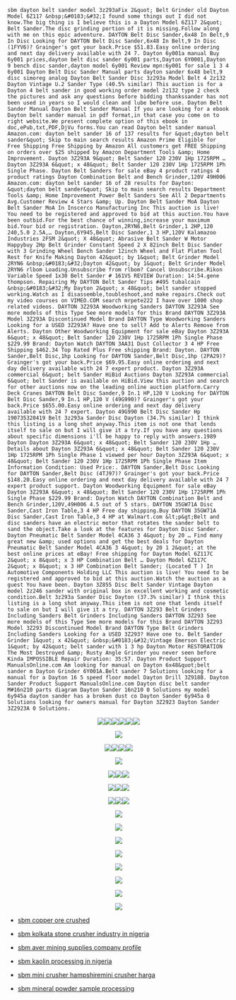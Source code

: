 
```
sbm dayton belt sander model 3z293aFix 2&quot; Belt Grinder old Dayton Model 6Z117 &nbsp;&#0183;&#32;I found some things out I did not know.The big thing is I believe this is a Dayton Model 6Z117 2&quot; Belt Sander.The disc grinding portion of it is missing.Follow along with me on this epic adventure. DAYTON Belt Disc Sander,6x48 In Belt,9 In Disc Looking for DAYTON Belt Disc Sander,6x48 In Belt,9 In Disc (1FYV6)? Grainger's got your back.Price $51.83.Easy online ordering and next day delivery available with 24 7. Dayton 6y001a manual Buy 6y001 prices,dayton belt disc sander 6y001 parts,Dayton 6Y0001,Dayton 9 bench disc sander,dayton model 6y001 Review mpn:6y001 for sale 1 3 4 6y001 Dayton Belt Disc Sander Manual parts dayton sander 6x48 belt,9 disc simoreg analog Dayton Belt Sander Disc 3z293a Model Belt 4 2z132 Dayton Vintage U.2 Sander Type (40.5% similar) This auction is for a Dayton 4 belt sander in good working order model 2z132 type 2 check the pictures and ask any questions before bidding thankssander has not been used in years so I would clean and lube before use. Dayton Belt Sander Manual Dayton Belt Sander Manual If you are looking for a ebook Dayton belt sander manual in pdf format,in that case you come on to right website.We present complete option of this ebook in doc,ePub,txt,PDF,DjVu forms.You can read Dayton belt sander manual Amazon.com: dayton belt sander 16 of 137 results for &quot;dayton belt sander&quot; Skip to main search results Amazon Prime Eligible for Free Shipping Free Shipping by Amazon All customers get FREE Shipping on orders over $25 shipped by Amazon Department Tools &amp; Home Improvement. Dayton 3Z293A 9&quot; Belt Sander 120 230V 1Hp 1725RPM … Dayton 3Z293A 6&quot; x 48&quot; Belt Sander 120 230V 1Hp 1725RPM 1Ph Single Phase. Dayton Belt Sanders for sale eBay 4 product ratings 4 product ratings Dayton Combination Belt and Bench Grinder,120V 49H006 Amazon.com: dayton belt sander 16 of 28 results for Dayton: &quot;dayton belt sander&quot; Skip to main search results Department Tools &amp; Home Improvement Power Belt Sanders See All 2 Departments Avg.Customer Review 4 Stars &amp; Up. Dayton Belt Sander MoA Dayton Belt Sander MoA In Inscerco Manufacturing Inc This auction is live! You need to be registered and approved to bid at this auction.You have been outbid.For the best chance of winning,increase your maximum bid.Your bid or registration. Dayton,2RYN6,Belt Grinder,1 2HP,120 240,5.0 2.5A,… Dayton,6Y945,Belt Disc Sander,1 3 HP,120V Kalamazoo Industries 2FSM 2&quot; X 48&quot; Abrasive Belt Sander W Motor Happybuy 2Hp Belt Grinder Constant Speed 2 X 82inch Belt Disc Sander with 3 Grinding Wheel Bench Sander 12inch Wheel and Flat Platen Tool Rest for Knife Making Dayton 42&quot; by 1&quot; Belt Grinder Model 2RYN6 &nbsp;&#0183;&#32;Dayton 42&quot; by 1&quot; Belt Grinder Model 2RYN6 rlbom Loading.Unsubscribe from rlbom? Cancel Unsubscribe.Rikon Variable Speed 1x30 Belt Sander # 161VS REVIEW Duration: 14:54.gene thompson. Repairing My DAYTON Belt Sander Tips #495 tubalcain &nbsp;&#0183;&#32;My Dayton 2&quot; x 48&quot; belt sander stopped working.Watch as I disassemble,toubleshoot,and make repairs.Check out my video courses on VIMEO.COM search mrpete222 I have over 1000 shop related videos. DAYTON 3Z293A Woodworking Sanders DAYTON 3Z293A See more models of this Type See more models for this Brand DAYTON 3Z293A Model 3Z293A Discontinued Model Brand DAYTON Type Woodworking Sanders Looking for a USED 3Z293A? Have one to sell? Add to Alerts Remove from Alerts. Dayton Other Woodworking Equipment for sale eBay Dayton 3Z293A 6&quot; x 48&quot; Belt Sander 120 230V 1Hp 1725RPM 1Ph Single Phase $229.99 Brand: Dayton Watch DAYTON 3AA31 Dust Collector 3 4 HP Free Shipping $462.34 Top Rated Plus Free shipping Brand: Dayton. DAYTON Sander,Belt Disc,1hp Looking for DAYTON Sander,Belt Disc,1hp (2PA29)? Grainger's got your back.Price $69.95.Easy online ordering and next day delivery available with 24 7 expert product. Dayton 3Z293A commercial 6&quot; belt Sander HiBid Auctions Dayton 3Z293A commercial 6&quot; belt Sander is available on HiBid.View this auction and search for other auctions now on the leading online auction platform.Carry Deck Cranes DAYTON Belt Disc Sander,9 In.1 HP,120 V Looking for DAYTON Belt Disc Sander,9 In.1 HP,120 V (49G990)? Grainger's got your back.Price $655.00.Easy online ordering and next day delivery available with 24 7 expert. Dayton 49G990 Belt Disc Sander Hp 190735320419 Belt 3z293a Sander Disc Dayton (34.7% similar) I think this listing is a long shot anyway.This item is not one that lends itself to sale on but I will give it a try.If you have any questions about specific dimensions i'll be happy to reply with answers.1989 Dayton Dayton 3Z293A 6&quot; x 48&quot; Belt Sander 120 230V 1Hp … Details about Dayton 3Z293A 6&quot; x 48&quot; Belt Sander 120 230V 1Hp 1725RPM 1Ph Single Phase 1 viewed per hour Dayton 3Z293A 6&quot; x 48&quot; Belt Sander 120 230V 1Hp 1725RPM 1Ph Single Phase Item Information Condition: Used Price:. DAYTON Sander,Belt Disc Looking for DAYTON Sander,Belt Disc (4TJ97)? Grainger's got your back.Price $148.20.Easy online ordering and next day delivery available with 24 7 expert product support. Dayton Woodworking Equipment for sale eBay Dayton 3Z293A 6&quot; x 48&quot; Belt Sander 120 230V 1Hp 1725RPM 1Ph Single Phase $229.99 Brand: Dayton Watch DAYTON Combination Belt and Bench Grinder,120V,49H006 4.5 out of 5 stars. DAYTON 35GW71A Disc Sander,Cast Iron Table,3 4 HP Free day shipping.Buy DAYTON 35GW71A Disc Sander,Cast Iron Table,3 4 HP at Walmart.com &lt;p&gt;Belt and disc sanders have an electric motor that rotates the sander belt to sand the object.Take a look at the features for Dayton Disc Sander. Dayton Pneumatic Belt Sander Model 4CA36 3 4&quot; by 20 … Find many great new &amp; used options and get the best deals for Dayton Pneumatic Belt Sander Model 4CA36 3 4&quot; by 20 1 2&quot; at the best online prices at eBay! Free shipping for Dayton Model 6Z117C 2&quot; x 8&quot; x 3 HP Combination Belt … Dayton Model 6Z117C 2&quot; x 8&quot; x 3 HP Combination Belt Sander; (Located T ) In Automotive Components Holding LLC This auction is live! You need to be registered and approved to bid at this auction.Watch the auction as a guest You have been. Dayton 3Z855 Disc Belt Sander Vintage Dayton model 2z246 sander with original box in excellent working and cosmetic condition.Belt 3z293a Sander Disc Dayton (37.3% similar) I think this listing is a long shot anyway.This item is not one that lends itself to sale on but I will give it a try. DAYTON 3Z293 Belt Grinders Including Sanders Belt Grinders Including Sanders DAYTON 3Z293 See more models of this Type See more models for this Brand DAYTON 3Z293 Model 3Z293 Discontinued Model Brand DAYTON Type Belt Grinders Including Sanders Looking for a USED 3Z293? Have one to. Belt Sander Grinder 1&quot; x 42&quot; &nbsp;&#0183;&#32;Vintage Emerson Electric 1&quot; by 42&quot; belt sander with 1 3 hp Dayton Motor RESTORATION The Most Destroyed &amp; Rusty Angle Grinder you never seen before Kinda IMPOSSIBLE Repair Duration: 35:57. Dayton Product Support ManualsOnline.com Am looking for manual on Dayton 6x48&quot;belt sander m Dayton Grinder 6Y001A.Belt sander 7 Solutions looking for a manual for a Dayton 16 5 speed floor model Dayton Drill 3Z918B. Dayton Sander Product Support ManualsOnline.com Dayton disc belt sander M#16n210 parts diagram Dayton Sander 16n210 0 Solutions my model 6y945a dayton sander has a broken dust co Dayton Sander 6y945a 0 Solutions looking for owners manual for Dayton 3Z2923 Dayton Sander 3Z2923A 0 Solutions. 
```

<div align="center">
  
<a rel="nofollow" href="https://m.shibang-china.com?f=github&k=sbm+dayton+belt+sander+model+3z293a"><img src="https://static.shibang-china.com/en/l.png"></a><img src="https://static.shibang-china.com/en/hw.png"><a rel="nofollow" href="https://m.shibang-china.com/product/?f=github&k=sbm+dayton+belt+sander+model+3z293a"><img src="https://static.shibang-china.com/en/p.png"></a><a rel="nofollow" href="https://m.shibang-china.com/cases/?f=github&k=sbm+dayton+belt+sander+model+3z293a"><img src="https://static.shibang-china.com/en/c.png"></a><a rel="nofollow" href="https://m.shibang-china.com/news/?f=github&k=sbm+dayton+belt+sander+model+3z293a"><img src="https://static.shibang-china.com/en/n.png"></a><a rel="nofollow" href="https://m.shibang-china.com?f=github&k=sbm+dayton+belt+sander+model+3z293a"><img src="https://static.shibang-china.com/en/m.png"></a>

<a rel="nofollow" href="https://m.shibang-china.com/product/?f=github&k=sbm+dayton+belt+sander+model+3z293a"><img src="https://static.shibang-china.com/en/b.jpg"></a>
  
<a rel="nofollow" href="https://m.shibang-china.com/solution-aggregate.html?f=github&k=sbm+dayton+belt+sander+model+3z293a"><img src="https://static.shibang-china.com/en/a.jpg"></a><a rel="nofollow" href="https://m.shibang-china.com/solution-mine.html?f=github&k=sbm+dayton+belt+sander+model+3z293a"><img src="https://static.shibang-china.com/en/m.jpg"></a><a rel="nofollow" href="https://m.shibang-china.com/solution-mill.html?f=github&k=sbm+dayton+belt+sander+model+3z293a"><img src="https://static.shibang-china.com/en/g.jpg"></a><a rel="nofollow" href="https://m.shibang-china.com/solution-epc.html?f=github&k=sbm+dayton+belt+sander+model+3z293a"><img src="https://static.shibang-china.com/en/e.jpg"></a>

<a rel="nofollow" href="https://m.shibang-china.com/product/?f=github&k=sbm+dayton+belt+sander+model+3z293a"><img src="https://static.shibang-china.com/en/a-p.png"></a>

<a rel="nofollow" href="https://m.shibang-china.com/product/crusher/c6x.html?f=github&k=sbm+dayton+belt+sander+model+3z293a"><img src="https://static.shibang-china.com/en/j.jpg"></a><a rel="nofollow" href="https://m.shibang-china.com/product/crusher/ci5x.html?f=github&k=sbm+dayton+belt+sander+model+3z293a"><img src="https://static.shibang-china.com/en/i.jpg"></a><a rel="nofollow" href="https://m.shibang-china.com/product/crusher/hst.html?f=github&k=sbm+dayton+belt+sander+model+3z293a"><img src="https://static.shibang-china.com/en/c.jpg"></a>

<a rel="nofollow" href="https://m.shibang-china.com/product/mill/mtw.html?f=github&k=sbm+dayton+belt+sander+model+3z293a"><img src="https://static.shibang-china.com/en/mtw.jpg"></a><a rel="nofollow" href="https://m.shibang-china.com/product/mill/scm.html?f=github&k=sbm+dayton+belt+sander+model+3z293a"><img src="https://static.shibang-china.com/en/scm.jpg"></a><a rel="nofollow" href="https://m.shibang-china.com/product/mill/lm.html?f=github&k=sbm+dayton+belt+sander+model+3z293a"><img src="https://static.shibang-china.com/en/lm.jpg"></a>

<a rel="nofollow" href="https://m.shibang-china.com/product/sand/vsi6x.html?f=github&k=sbm+dayton+belt+sander+model+3z293a"><img src="https://static.shibang-china.com/en/6x.jpg"></a><a rel="nofollow" href="https://m.shibang-china.com/product/sand/vu.html?f=github&k=sbm+dayton+belt+sander+model+3z293a"><img src="https://static.shibang-china.com/en/vu.jpg"></a><a rel="nofollow" href="https://m.shibang-china.com/product/mobile/klun.html?f=github&k=sbm+dayton+belt+sander+model+3z293a"><img src="https://static.shibang-china.com/en/k.jpg"></a>

<a rel="nofollow" href="https://m.shibang-china.com/cases/?f=github&k=sbm+dayton+belt+sander+model+3z293a"><img src="https://static.shibang-china.com/en/case.png"></a>

<a rel="nofollow" href="https://m.shibang-china.com/cases/aggregate/202.html?f=github&k=sbm+dayton+belt+sander+model+3z293a"><img src="https://static.shibang-china.com/en/c-1.jpg"></a>

<a rel="nofollow" href="https://m.shibang-china.com/cases/aggregate/203.html?f=github&k=sbm+dayton+belt+sander+model+3z293a"><img src="https://static.shibang-china.com/en/c-2.jpg"></a>

<a rel="nofollow" href="https://m.shibang-china.com/cases/mill/123.html?f=github&k=sbm+dayton+belt+sander+model+3z293a"><img src="https://static.shibang-china.com/en/c-3.jpg"></a>

<a rel="nofollow" href="https://m.shibang-china.com/contact_us.html?f=github&k=sbm+dayton+belt+sander+model+3z293a"><img src="https://static.shibang-china.com/en/contact.png"></a>

<a rel="nofollow" href="https://swt.shibang-china.com/?f=github&k=sbm+dayton+belt+sander+model+3z293a"><img src="https://static.shibang-china.com/en/chat.png"></a>

<a rel="nofollow" href="https://whatsapp.shibangsoft.com/WhatsApp.php?f=github&k=sbm+dayton+belt+sander+model+3z293a"><img src="https://static.shibang-china.com/en/whatsapp.png"></a>

<a rel="nofollow" href="https://m.shibang-china.com/?f=github&k=sbm+dayton+belt+sander+model+3z293a"><img src="https://static.shibang-china.com/en/website.png"></a>

</div>


* [sbm copper ore crushed](sbm%20copper%20ore%20crushed.md)

* [sbm kolkata stone crusher industry in nigeria](sbm%20kolkata%20stone%20crusher%20industry%20in%20nigeria.md)

* [sbm aver mining supplies company profile](sbm%20aver%20mining%20supplies%20company%20profile.md)

* [sbm kaolin processing in nigeria](sbm%20kaolin%20processing%20in%20nigeria.md)

* [sbm mini crusher hampshiremini crusher harga](sbm%20mini%20crusher%20hampshiremini%20crusher%20harga.md)

* [sbm mineral powder sample processing](sbm%20mineral%20powder%20sample%20processing.md)